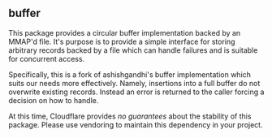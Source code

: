 buffer
------

This package provides a circular buffer implementation backed by an MMAP'd
file.  It's purpose is to provide a simple interface for storing arbitrary
records backed by a file which can handle failures and is suitable for
concurrent access.

Specifically, this is a fork of ashishgandhi's buffer implementation which
suits our needs more effectively.  Namely, insertions into a full buffer do not
overwrite existing records.  Instead an error is returned to the caller forcing
a decision on how to handle.

At this time, Cloudflare provides *no guarantees* about the stability of this
package.  Please use vendoring to maintain this dependency in your project.
